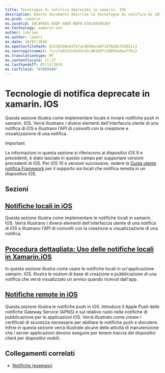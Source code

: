 ```yaml
---
title: Tecnologie di notifica deprecate in xamarin. IOS
description: Questo documento descrive le tecnologie di notifica di iOS che sono state deprecate a favore di framework per le notifiche utente, introdotto in iOS 10.
ms.prod: xamarin
ms.assetid: 20C4F6E5-56DF-4A85-BBF0-E38C88586307
ms.technology: xamarin-ios
author: lobrien
ms.author: laobri
ms.date: 10/07/2016
ms.openlocfilehash: 63134298e437e7ac9b99ac4d716f6265752651c3
ms.sourcegitcommit: 7ccc7a9223cd1d3c42cd03ddfc28050a8ea776c2
ms.translationtype: MT
ms.contentlocale: it-IT
ms.lasthandoff: 07/13/2019
ms.locfileid: "67865690"
---
```

# <a name="deprecated-notification-technologies-in-xamarinios"></a>Tecnologie di notifica deprecate in xamarin. IOS

Questa sezione illustra come implementare locale e inviare notifiche push in xamarin. IOS. Verrà illustrano i diversi elementi dell'interfaccia utente di una notifica di iOS e illustrano l'API di coinvolti con la creazione e visualizzazione di una notifica.

> [!IMPORTANT]
> Le informazioni in questa sezione si riferiscono ai dispositivi iOS 9 e precedenti, è stato lasciato in questo campo per supportare versioni precedenti di iOS. Per iOS 10 e versioni successive, vedere la [Guida utente notifica Framework](~/ios/platform/user-notifications/index.md) per il supporto sia locali che notifica remota in un dispositivo iOS.

## <a name="sections"></a>Sezioni

<a name="Local Notifications In iOS" />

## <a name="local-notifications-in-ioslocal-notifications-in-iosmd"></a>[Notifiche locali in iOS](local-notifications-in-ios.md)

Questa sezione illustra come implementare le notifiche locali in xamarin. IOS. Verrà illustrano i diversi elementi dell'interfaccia utente di una notifica di iOS e illustrano l'API di coinvolti con la creazione e visualizzazione di una notifica.

<a name="Local Notifications Walkthrough" />

## <a name="walkthrough---using-local-notifications-in-xamarinioslocal-notifications-in-ios-walkthroughmd"></a>[Procedura dettagliata: Uso delle notifiche locali in Xamarin.iOS](local-notifications-in-ios-walkthrough.md)

In questa sezione illustra come usare le notifiche locali in un'applicazione xamarin. IOS. Illustra le nozioni di base di creazione e pubblicazione di una notifica che verrà visualizzato un avviso quando ricevuti dall'app.

<a name="Remote Notifications In iOS" />

## <a name="remote-notifications-in-iosremote-notifications-in-iosmd"></a>[Notifiche remote in iOS](remote-notifications-in-ios.md)

Questa sezione illustra le notifiche push in iOS. Introduce il Apple Push delle notifiche Gateway Service (APNS) e sul relativo ruolo nelle notifiche di pubblicazione per le applicazioni iOS. Verrà illustrato come creare i certificati di sicurezza necessarie per abilitare le notifiche push e discutere. Infine in questa sezione verrà illustrate alcune delle attività di manutenzione che i server applicazioni devono eseguire per tenere traccia dei dispositivi client per dispositivi mobili.

## <a name="related-links"></a>Collegamenti correlati

- [Notifiche (esempio)](https://developer.xamarin.com/samples/monotouch/Notifications/)
